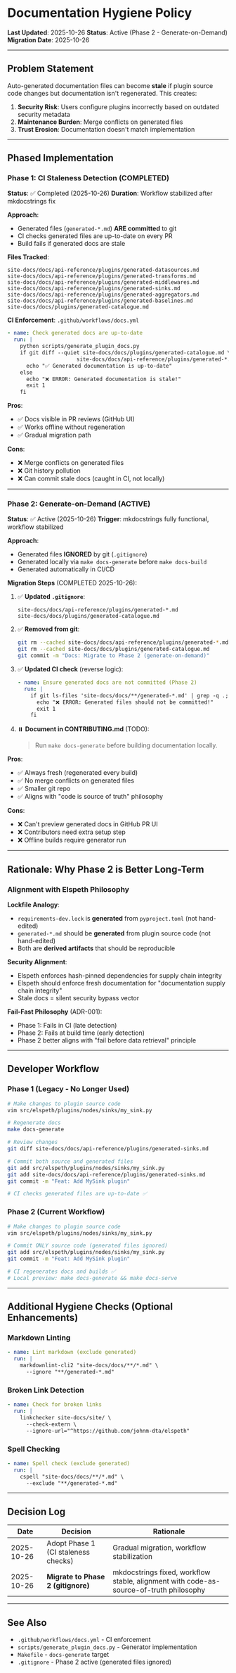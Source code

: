 # Documentation Hygiene Policy

**Last Updated**: 2025-10-26
**Status**: Active (Phase 2 - Generate-on-Demand)
**Migration Date**: 2025-10-26

---

## Problem Statement

Auto-generated documentation files can become **stale** if plugin source code changes but documentation isn't regenerated. This creates:

1. **Security Risk**: Users configure plugins incorrectly based on outdated security metadata
2. **Maintenance Burden**: Merge conflicts on generated files
3. **Trust Erosion**: Documentation doesn't match implementation

---

## Phased Implementation

### Phase 1: CI Staleness Detection (COMPLETED)

**Status**: ✅ Completed (2025-10-26)
**Duration**: Workflow stabilized after mkdocstrings fix

**Approach**:
- Generated files (`generated-*.md`) **ARE committed** to git
- CI checks generated files are up-to-date on every PR
- Build fails if generated docs are stale

**Files Tracked**:
```
site-docs/docs/api-reference/plugins/generated-datasources.md
site-docs/docs/api-reference/plugins/generated-transforms.md
site-docs/docs/api-reference/plugins/generated-middlewares.md
site-docs/docs/api-reference/plugins/generated-sinks.md
site-docs/docs/api-reference/plugins/generated-aggregators.md
site-docs/docs/api-reference/plugins/generated-baselines.md
site-docs/docs/plugins/generated-catalogue.md
```

**CI Enforcement**: `.github/workflows/docs.yml`

```yaml
- name: Check generated docs are up-to-date
  run: |
    python scripts/generate_plugin_docs.py
    if git diff --quiet site-docs/docs/plugins/generated-catalogue.md \
                      site-docs/docs/api-reference/plugins/generated-*.md; then
      echo "✅ Generated documentation is up-to-date"
    else
      echo "❌ ERROR: Generated documentation is stale!"
      exit 1
    fi
```

**Pros**:
- ✅ Docs visible in PR reviews (GitHub UI)
- ✅ Works offline without regeneration
- ✅ Gradual migration path

**Cons**:
- ❌ Merge conflicts on generated files
- ❌ Git history pollution
- ❌ Can commit stale docs (caught in CI, not locally)

---

### Phase 2: Generate-on-Demand (ACTIVE)

**Status**: ✅ Active (2025-10-26)
**Trigger**: mkdocstrings fully functional, workflow stabilized

**Approach**:
- Generated files **IGNORED** by git (`.gitignore`)
- Generated locally via `make docs-generate` before `make docs-build`
- Generated automatically in CI/CD

**Migration Steps** (COMPLETED 2025-10-26):

1. ✅ **Updated `.gitignore`**:
   ```gitignore
   site-docs/docs/api-reference/plugins/generated-*.md
   site-docs/docs/plugins/generated-catalogue.md
   ```

2. ✅ **Removed from git**:
   ```bash
   git rm --cached site-docs/docs/api-reference/plugins/generated-*.md
   git rm --cached site-docs/docs/plugins/generated-catalogue.md
   git commit -m "Docs: Migrate to Phase 2 (generate-on-demand)"
   ```

3. ✅ **Updated CI check** (reverse logic):
   ```yaml
   - name: Ensure generated docs are not committed (Phase 2)
     run: |
       if git ls-files 'site-docs/docs/**/generated-*.md' | grep -q .; then
         echo "❌ ERROR: Generated files should not be committed!"
         exit 1
       fi
   ```

4. ⏸️ **Document in CONTRIBUTING.md** (TODO):
   > Run `make docs-generate` before building documentation locally.

**Pros**:
- ✅ Always fresh (regenerated every build)
- ✅ No merge conflicts on generated files
- ✅ Smaller git repo
- ✅ Aligns with "code is source of truth" philosophy

**Cons**:
- ❌ Can't preview generated docs in GitHub PR UI
- ❌ Contributors need extra setup step
- ❌ Offline builds require generator run

---

## Rationale: Why Phase 2 is Better Long-Term

### Alignment with Elspeth Philosophy

**Lockfile Analogy**:
- `requirements-dev.lock` is **generated** from `pyproject.toml` (not hand-edited)
- `generated-*.md` should be **generated** from plugin source code (not hand-edited)
- Both are **derived artifacts** that should be reproducible

**Security Alignment**:
- Elspeth enforces hash-pinned dependencies for supply chain integrity
- Elspeth should enforce fresh documentation for "documentation supply chain integrity"
- Stale docs = silent security bypass vector

**Fail-Fast Philosophy** (ADR-001):
- Phase 1: Fails in CI (late detection)
- Phase 2: Fails at build time (early detection)
- Phase 2 better aligns with "fail before data retrieval" principle

---

## Developer Workflow

### Phase 1 (Legacy - No Longer Used)

```bash
# Make changes to plugin source code
vim src/elspeth/plugins/nodes/sinks/my_sink.py

# Regenerate docs
make docs-generate

# Review changes
git diff site-docs/docs/api-reference/plugins/generated-sinks.md

# Commit both source and generated files
git add src/elspeth/plugins/nodes/sinks/my_sink.py
git add site-docs/docs/api-reference/plugins/generated-sinks.md
git commit -m "Feat: Add MySink plugin"

# CI checks generated files are up-to-date ✅
```

### Phase 2 (Current Workflow)

```bash
# Make changes to plugin source code
vim src/elspeth/plugins/nodes/sinks/my_sink.py

# Commit ONLY source code (generated files ignored)
git add src/elspeth/plugins/nodes/sinks/my_sink.py
git commit -m "Feat: Add MySink plugin"

# CI regenerates docs and builds ✅
# Local preview: make docs-generate && make docs-serve
```

---

## Additional Hygiene Checks (Optional Enhancements)

### Markdown Linting

```yaml
- name: Lint markdown (exclude generated)
  run: |
    markdownlint-cli2 "site-docs/docs/**/*.md" \
      --ignore "**/generated-*.md"
```

### Broken Link Detection

```yaml
- name: Check for broken links
  run: |
    linkchecker site-docs/site/ \
      --check-extern \
      --ignore-url="^https://github.com/johnm-dta/elspeth"
```

### Spell Checking

```yaml
- name: Spell check (exclude generated)
  run: |
    cspell "site-docs/docs/**/*.md" \
      --exclude "**/generated-*.md"
```

---

## Decision Log

| Date | Decision | Rationale |
|------|----------|-----------|
| 2025-10-26 | Adopt Phase 1 (CI staleness checks) | Gradual migration, workflow stabilization |
| 2025-10-26 | **Migrate to Phase 2 (gitignore)** | mkdocstrings fixed, workflow stable, alignment with code-as-source-of-truth philosophy |

---

## See Also

- `.github/workflows/docs.yml` - CI enforcement
- `scripts/generate_plugin_docs.py` - Generator implementation
- `Makefile` - `docs-generate` target
- `.gitignore` - Phase 2 active (generated files ignored)
